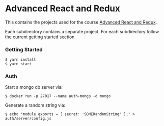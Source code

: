 # Advanced React and Redux

This contains the projects used for the course [Advanced React and Redux](https://www.udemy.com/react-redux-tutorial/).

Each subdirectory contains a separate project. For each subdirectory follow the current getting started section.

### Getting Started

    $ yarn install
    $ yarn start

### Auth

Start a mongo db server via:

    $ docker run -p 27017 --name auth-mongo -d mongo

Generate a random string via:

    $ echo "module.exports = { secret: 'SOMERandomString' };" > auth/server/config.js
